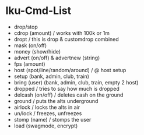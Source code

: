 # Iku-Cmd-List

- drop/stop
- cdrop (amount) / works with 100k or 1m
- dropt / this is drop & customdrop combined
- mask (on/off)
- money (show/hide)
- advert (on/off) & advertnew (string)
- fps (amount)
- host (spot/line/random/around) / @ host setup
- setup (bank, admin, club, train)
- bring (user) (bank, admin, club, train, empty 2 host)
- dropped / tries to say how much is dropped
- delcash (on/off) / deletes cash on the ground
- ground / puts the alts underground
- airlock / locks the alts in air
- un/lock / freezes, unfreezes
- stomp (name) / stomps the user
- load (swagmode, encrypt)
